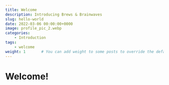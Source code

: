 ```yaml
---
title: Welcome 
description: Introducing Brews & Brainwaves
slug: hello-world
date: 2022-03-06 00:00:00+0000
image: profile_pic_2.webp
categories:
    - Introduction
tags:
    - welcome
weight: 1       # You can add weight to some posts to override the default sorting (date descending)
---
```


# Welcome!